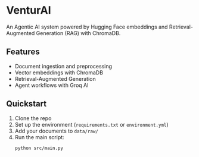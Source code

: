 # VenturAI
An Agentic AI system powered by Hugging Face embeddings and Retrieval-Augmented Generation (RAG) with ChromaDB.

## Features
- Document ingestion and preprocessing
- Vector embeddings with ChromaDB
- Retrieval-Augmented Generation
- Agent workflows with Groq AI

## Quickstart
1. Clone the repo
2. Set up the environment (`requirements.txt` or `environment.yml`)
3. Add your documents to `data/raw/`
4. Run the main script:
   ```bash
   python src/main.py
